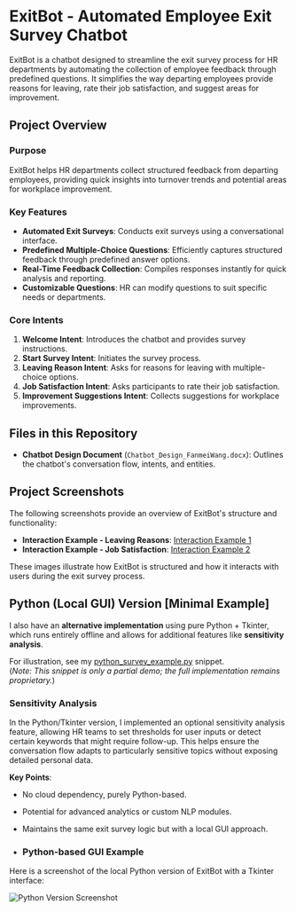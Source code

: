 # ExitBot - Automated Employee Exit Survey Chatbot
ExitBot is a chatbot designed to streamline the exit survey process for HR departments by automating the collection of employee feedback through predefined questions. It simplifies the way departing employees provide reasons for leaving, rate their job satisfaction, and suggest areas for improvement.

## Project Overview

### Purpose
ExitBot helps HR departments collect structured feedback from departing employees, providing quick insights into turnover trends and potential areas for workplace improvement.

### Key Features
- **Automated Exit Surveys**: Conducts exit surveys using a conversational interface.
- **Predefined Multiple-Choice Questions**: Efficiently captures structured feedback through predefined answer options.
- **Real-Time Feedback Collection**: Compiles responses instantly for quick analysis and reporting.
- **Customizable Questions**: HR can modify questions to suit specific needs or departments.

### Core Intents
1. **Welcome Intent**: Introduces the chatbot and provides survey instructions.
2. **Start Survey Intent**: Initiates the survey process.
3. **Leaving Reason Intent**: Asks for reasons for leaving with multiple-choice options.
4. **Job Satisfaction Intent**: Asks participants to rate their job satisfaction.
5. **Improvement Suggestions Intent**: Collects suggestions for workplace improvements.

## Files in this Repository
- **Chatbot Design Document** (`Chatbot_Design_FanmeiWang.docx`): Outlines the chatbot's conversation flow, intents, and entities.

## Project Screenshots
The following screenshots provide an overview of ExitBot's structure and functionality:
- **Interaction Example - Leaving Reasons**: [Interaction Example 1](Screenshot_1.png)
- **Interaction Example - Job Satisfaction**: [Interaction Example 2](Screenshot_2.png)

These images illustrate how ExitBot is structured and how it interacts with users during the exit survey process.

## Python (Local GUI) Version [Minimal Example]
I also have an **alternative implementation** using pure Python + Tkinter, which runs entirely offline
and allows for additional features like **sensitivity analysis**. 

For illustration, see my [python_survey_example.py](python_survey_example.py) snippet.  
(_Note: This snippet is only a partial demo; the full implementation remains proprietary._)

### Sensitivity Analysis 
In the Python/Tkinter version, I implemented an optional sensitivity analysis feature, allowing HR
teams to set thresholds for user inputs or detect certain keywords that might require follow-up.
This helps ensure the conversation flow adapts to particularly sensitive topics without exposing
detailed personal data.

**Key Points**:
- No cloud dependency, purely Python-based.
- Potential for advanced analytics or custom NLP modules.
- Maintains the same exit survey logic but with a local GUI approach.

- ### Python-based GUI Example

Here is a screenshot of the local Python version of ExitBot with a Tkinter interface:

![Python Version Screenshot](screenshots/exitbot_python.png)



